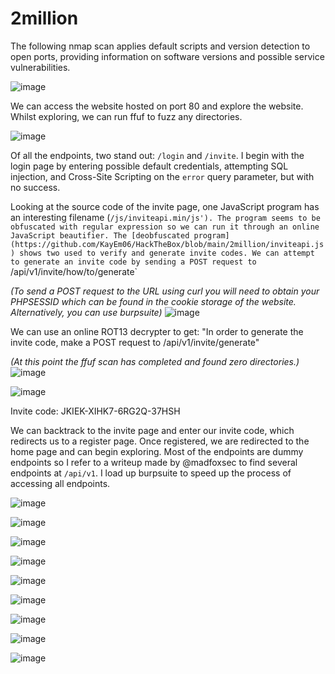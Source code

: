 # 2million

The following nmap scan applies default scripts and version detection to open ports, providing information on software versions and possible service vulnerabilities.

![image](https://github.com/KayEm06/HackTheBox/assets/62169414/aa4ee9b6-4b05-4241-b539-0572d530c3f1)

We can access the website hosted on port 80 and explore the website. Whilst exploring, we can run ffuf to fuzz any directories.

![image](https://github.com/KayEm06/HackTheBox/assets/62169414/177c9e80-30f8-49aa-91af-fdfcb9e3f5f6)

Of all the endpoints, two stand out: `/login` and `/invite`. I begin with the login page by entering possible default credentials, attempting SQL injection, and Cross-Site Scripting on the `error` query parameter, but with no success.

Looking at the source code of the invite page, one JavaScript program has an interesting filename (`/js/inviteapi.min/js'). The program seems to be obfuscated with regular expression so we can run it through an online JavaScript beautifier. The [deobfuscated program](https://github.com/KayEm06/HackTheBox/blob/main/2million/inviteapi.js) shows two used to verify and generate invite codes. We can attempt to generate an invite code by sending a POST request to `/api/v1/invite/how/to/generate`

_(To send a POST request to the URL using curl you will need to obtain your PHPSESSID which can be found in the cookie storage of the website. Alternatively, you can use burpsuite)_
![image](https://github.com/KayEm06/HackTheBox/assets/62169414/34720447-db8d-469d-ab3b-ee62eeaf0a77)

We can use an online ROT13 decrypter to get: "In order to generate the invite code, make a POST request to /api/v1/invite/generate"

_(At this point the ffuf scan has completed and found zero directories.)_
![image](https://github.com/KayEm06/HackTheBox/assets/62169414/ce5358ac-75ac-4e4a-bbc4-c78ab3bb3464)

![image](https://github.com/KayEm06/HackTheBox/assets/62169414/d1b76a84-2661-4b9f-baad-75e47dcb81f5)

Invite code: JKIEK-XIHK7-6RG2Q-37HSH

We can backtrack to the invite page and enter our invite code, which redirects us to a register page. Once registered, we are redirected to the home page and can begin exploring. Most of the endpoints are dummy endpoints so I refer to a writeup made by @madfoxsec to find several endpoints at `/api/v1`. I load up burpsuite to speed up the process of accessing all endpoints.

![image](https://github.com/KayEm06/HackTheBox/assets/62169414/abc4d603-4466-439a-b429-d695dacd8117)

![image](https://github.com/KayEm06/HackTheBox/assets/62169414/da7aec5d-a4f2-4326-8f06-519955cd4cbc)

![image](https://github.com/KayEm06/HackTheBox/assets/62169414/d392fe6a-a566-4ebe-b18f-c3a06721b1ca)

![image](https://github.com/KayEm06/HackTheBox/assets/62169414/a9690fb1-cda5-45ef-8d71-21bcbead538d)

![image](https://github.com/KayEm06/HackTheBox/assets/62169414/c5e2189a-7c47-4f7e-a6c7-ae483d1b7444)

![image](https://github.com/KayEm06/HackTheBox/assets/62169414/9ab07226-bedb-44e7-a54b-c9dd0c761b7c)

![image](https://github.com/KayEm06/HackTheBox/assets/62169414/6dd47a92-a3c9-4d03-a7d1-6772840d4e15)

![image](https://github.com/KayEm06/HackTheBox/assets/62169414/0ba0509a-41c2-4256-9ce4-806c50cea998)

![image](https://github.com/KayEm06/HackTheBox/assets/62169414/41acf416-0198-4e0a-8bbd-1ad8ef54e84f)
